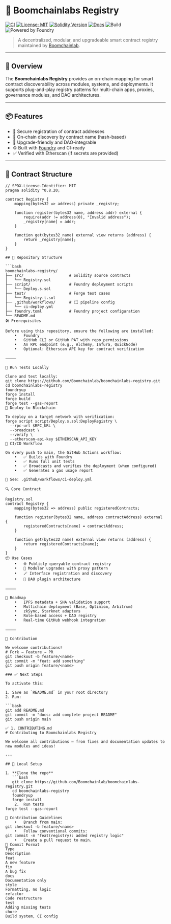 # 🔗 Boomchainlabs Registry

[![CI](https://github.com/Boomchainlab/boomchainlabs-registry/actions/workflows/ci-deploy.yml/badge.svg)](https://github.com/Boomchainlab/boomchainlabs-registry/actions/workflows/ci-deploy.yml)
[![License: MIT](https://img.shields.io/badge/License-MIT-yellow.svg)](https://opensource.org/licenses/MIT)
[![Solidity Version](https://img.shields.io/badge/Solidity-0.8.20-blue.svg)](https://soliditylang.org/)
[![Docs](https://img.shields.io/badge/docs-view-blue)](https://github.com/Boomchainlab/boomchainlabs-registry#documentation)
![Build](https://img.shields.io/github/actions/workflow/status/Boomchainlab/boomchainlabs-registry/ci-deploy.yml?branch=main)
![Powered by Foundry](https://img.shields.io/badge/Foundry-tested-blue)

> A decentralized, modular, and upgradeable smart contract registry maintained by [Boomchainlab](https://github.com/Boomchainlab).

---

## 📘 Overview

The **Boomchainlabs Registry** provides an on-chain mapping for smart contract discoverability across modules, systems, and deployments. It supports plug-and-play registry patterns for multi-chain apps, proxies, governance modules, and DAO architectures.

---

## 📦 Features

- 🔐 Secure registration of contract addresses
- 📡 On-chain discovery by contract name (hash-based)
- 🔄 Upgrade-friendly and DAO-integrable
- ⚙️ Built with [Foundry](https://book.getfoundry.sh/) and CI-ready
- ✅ Verified with Etherscan (if secrets are provided)

---

## 📁 Contract Structure

```solidity
// SPDX-License-Identifier: MIT
pragma solidity ^0.8.20;

contract Registry {
    mapping(bytes32 => address) private _registry;

    function register(bytes32 name, address addr) external {
        require(addr != address(0), "Invalid address");
        _registry[name] = addr;
    }

    function get(bytes32 name) external view returns (address) {
        return _registry[name];
    }
}

## 🧱 Repository Structure

```bash
boomchainlabs-registry/
├── src/                    # Solidity source contracts
│   └── Registry.sol
├── script/                 # Foundry deployment scripts
│   └── Deploy.s.sol
├── test/                   # Forge test cases
│   └── Registry.t.sol
├── .github/workflows/      # CI pipeline config
│   └── ci-deploy.yml
├── foundry.toml            # Foundry project configuration
└── README.md
🛠 Prerequisites

Before using this repository, ensure the following are installed:
	•	Foundry
	•	GitHub CLI or GitHub PAT with repo permissions
	•	An RPC endpoint (e.g., Alchemy, Infura, QuickNode)
	•	Optional: Etherscan API key for contract verification

⸻

🧪 Run Tests Locally

Clone and test locally:
git clone https://github.com/Boomchainlab/boomchainlabs-registry.git
cd boomchainlabs-registry
foundryup
forge install
forge build
forge test --gas-report
🚀 Deploy to Blockchain

To deploy on a target network with verification:
forge script script/Deploy.s.sol:DeployRegistry \
  --rpc-url $RPC_URL \
  --broadcast \
  --verify \
  --etherscan-api-key $ETHERSCAN_API_KEY
🔁 CI/CD Workflow

On every push to main, the GitHub Actions workflow:
	•	✅ Builds with Foundry
	•	✅ Runs full unit tests
	•	✅ Broadcasts and verifies the deployment (when configured)
	•	✅ Generates a gas usage report

📄 See: .github/workflows/ci-deploy.yml

🔍 Core Contract

Registry.sol
contract Registry {
    mapping(bytes32 => address) public registeredContracts;

    function register(bytes32 name, address contractAddress) external {
        registeredContracts[name] = contractAddress;
    }

    function get(bytes32 name) external view returns (address) {
        return registeredContracts[name];
    }
}
📦 Use Cases
	•	🌐 Publicly queryable contract registry
	•	🔐 Modular upgrades with proxy pattern
	•	🪄 Interface registration and discovery
	•	📘 DAO plugin architecture

⸻

🧠 Roadmap
	•	IPFS metadata + SHA validation support
	•	Multichain deployment (Base, Optimism, Arbitrum)
	•	zkSync, Starknet adapters
	•	Role-based access + DAO registry
	•	Real-time GitHub webhook integration

⸻

🤝 Contribution

We welcome contributions!
# Fork → Feature → PR
git checkout -b feature/<name>
git commit -m "feat: add something"
git push origin feature/<name>

### ✅ Next Steps

To activate this:

1. Save as `README.md` in your root directory
2. Run:

```bash
git add README.md
git commit -m "docs: add complete project README"
git push origin main

✅ 1. CONTRIBUTING.md
# Contributing to Boomchainlabs Registry

We welcome all contributions — from fixes and documentation updates to new modules and ideas!

---

## 🧱 Local Setup

1. **Clone the repo**
   ```bash
   git clone https://github.com/Boomchainlab/boomchainlabs-registry.git
   cd boomchainlabs-registry
   foundryup
   forge install
	2.	Run tests
forge test --gas-report

🧪 Contribution Guidelines
	•	Branch from main:
git checkout -b feature/<name>
	•	Follow conventional commits:
git commit -m "feat(registry): added registry logic"
	•	Create a pull request to main.
📄 Commit Format
Type
Description
feat
A new feature
fix
A bug fix
docs
Documentation only
style
Formatting, no logic
refactor
Code restructure
test
Adding missing tests
chore
Build system, CI config
